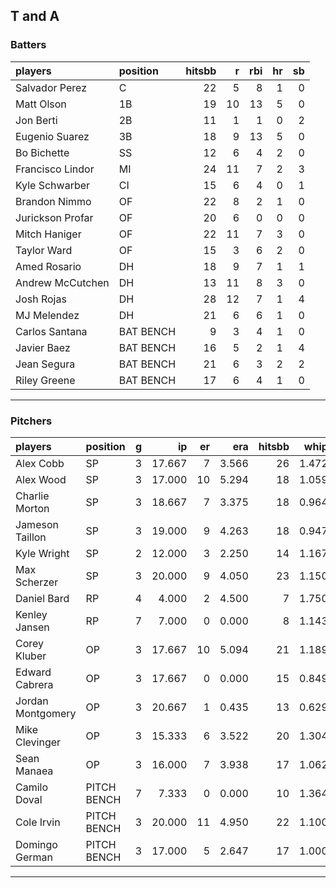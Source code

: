 ## T and A

### Batters

 
|players          |position  | hitsbb|  r| rbi| hr| sb| 
|:----------------|:---------|------:|--:|---:|--:|--:| 
|Salvador Perez   |C         |     22|  5|   8|  1|  0| 
|Matt Olson       |1B        |     19| 10|  13|  5|  0| 
|Jon Berti        |2B        |     11|  1|   1|  0|  2| 
|Eugenio Suarez   |3B        |     18|  9|  13|  5|  0| 
|Bo Bichette      |SS        |     12|  6|   4|  2|  0| 
|Francisco Lindor |MI        |     24| 11|   7|  2|  3| 
|Kyle Schwarber   |CI        |     15|  6|   4|  0|  1| 
|Brandon Nimmo    |OF        |     22|  8|   2|  1|  0| 
|Jurickson Profar |OF        |     20|  6|   0|  0|  0| 
|Mitch Haniger    |OF        |     22| 11|   7|  3|  0| 
|Taylor Ward      |OF        |     15|  3|   6|  2|  0| 
|Amed Rosario     |DH        |     18|  9|   7|  1|  1| 
|Andrew McCutchen |DH        |     13| 11|   8|  3|  0| 
|Josh Rojas       |DH        |     28| 12|   7|  1|  4| 
|MJ Melendez      |DH        |     21|  6|   6|  1|  0| 
|Carlos Santana   |BAT BENCH |      9|  3|   4|  1|  0| 
|Javier Baez      |BAT BENCH |     16|  5|   2|  1|  4| 
|Jean Segura      |BAT BENCH |     21|  6|   3|  2|  2| 
|Riley Greene     |BAT BENCH |     17|  6|   4|  1|  0| 

* * *

### Pitchers

 
|players           |position    |  g|     ip| er|   era| hitsbb|  whip| so|  w| sv| 
|:-----------------|:-----------|--:|------:|--:|-----:|------:|-----:|--:|--:|--:| 
|Alex Cobb         |SP          |  3| 17.667|  7| 3.566|     26| 1.472| 15|  1|  0| 
|Alex Wood         |SP          |  3| 17.000| 10| 5.294|     18| 1.059| 17|  1|  0| 
|Charlie Morton    |SP          |  3| 18.667|  7| 3.375|     18| 0.964| 30|  1|  0| 
|Jameson Taillon   |SP          |  3| 19.000|  9| 4.263|     18| 0.947| 15|  1|  0| 
|Kyle Wright       |SP          |  2| 12.000|  3| 2.250|     14| 1.167| 12|  2|  0| 
|Max Scherzer      |SP          |  3| 20.000|  9| 4.050|     23| 1.150| 17|  1|  0| 
|Daniel Bard       |RP          |  4|  4.000|  2| 4.500|      7| 1.750|  6|  0|  3| 
|Kenley Jansen     |RP          |  7|  7.000|  0| 0.000|      8| 1.143|  9|  0|  5| 
|Corey Kluber      |OP          |  3| 17.667| 10| 5.094|     21| 1.189| 15|  1|  0| 
|Edward Cabrera    |OP          |  3| 17.667|  0| 0.000|     15| 0.849| 20|  2|  0| 
|Jordan Montgomery |OP          |  3| 20.667|  1| 0.435|     13| 0.629| 23|  3|  0| 
|Mike Clevinger    |OP          |  3| 15.333|  6| 3.522|     20| 1.304|  8|  1|  0| 
|Sean Manaea       |OP          |  3| 16.000|  7| 3.938|     17| 1.062| 14|  1|  0| 
|Camilo Doval      |PITCH BENCH |  7|  7.333|  0| 0.000|     10| 1.364|  6|  1|  4| 
|Cole Irvin        |PITCH BENCH |  3| 20.000| 11| 4.950|     22| 1.100|  9|  0|  0| 
|Domingo German    |PITCH BENCH |  3| 17.000|  5| 2.647|     17| 1.000| 13|  1|  0| 


* * *



